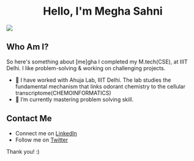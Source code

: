 <h1 align="center"> Hello, I'm Megha Sahni</h1>

![](https://visitor-badge.glitch.me/badge/page_id+msahni825.msahni825)

## Who Am I?

So here's something about [me]gha
I completed my M.tech(CSE), at IIIT Delhi. I like problem-solving & working on challenging projects. 

- 🔭 I have worked with Ahuja Lab, IIIT Delhi. The lab studies the fundamental mechanism that links odorant chemistry to the cellular transcriptome(CHEMOINFORMATICS)
- 👯 I’m currently mastering problem solving skill.

## Contact Me

* Connect me on [LinkedIn](https://www.linkedin.com/in/megha-sahni-6ab957114/)
* Follow me on [Twitter](https://twitter.com/MeghaSahni4)

Thank you! :)
